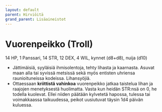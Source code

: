```yaml
---
layout: default
parent: Hirviöitä
grand_parent: Lisäaineistot
---
```


# Vuorenpeikko (Troll)

14 HP, 1 Panssari, 14 STR, 12 DEX, 4 WIL, kynnet (d8+d8), nuija (d10)

- Jättimäisiä, syyläisiä ihmisolentoja, tehty lihasta ja kaarnasta. Asuvat maan alla tai syvissä metsissä sekä myös entisten uhriensa raunioituneissa kodeissa. Lihansyöjiä.
- Ottaessaan **kriittistä vahinkoa** vuorenpeikko jatkaa taistelua lihan ja raajojen menetyksestä huolimatta. Vasta kun heidän STR:nsä on 0, he todella kuolevat. Ellei niiden päätään kylvetetä hapossa, tulessa tai voimakkaassa taikuudessa, peikot uusiutuvat täysin 1d4 päivän kuluessa.
